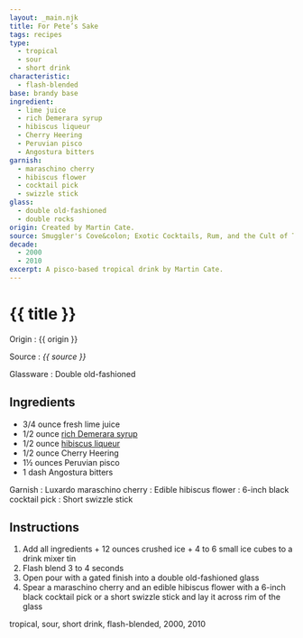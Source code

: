 ```yaml
---
layout: _main.njk
title: For Pete’s Sake
tags: recipes
type:
  - tropical
  - sour
  - short drink
characteristic:
  - flash-blended
base: brandy base
ingredient:
  - lime juice
  - rich Demerara syrup
  - hibiscus liqueur
  - Cherry Heering
  - Peruvian pisco
  - Angostura bitters
garnish:
  - maraschino cherry
  - hibiscus flower
  - cocktail pick
  - swizzle stick
glass:
  - double old-fashioned
  - double rocks
origin: Created by Martin Cate.
source: Smuggler's Cove&colon; Exotic Cocktails, Rum, and the Cult of Tiki
decade:
  - 2000
  - 2010
excerpt: A pisco-based tropical drink by Martin Cate.
---
```

<!-- markdownlint-disable MD025 -->
# {{ title }}
<!-- markdownlint-enable MD025 -->

Origin
  : {{ origin }}

Source
  : <cite><span data-pagefind-filter="Source">{{ source }}</span></cite>

Glassware
  : <span data-pagefind-filter="Glassware">Double old-fashioned</span>

## Ingredients

* 3/4 ounce fresh lime juice
* 1/2 ounce [rich Demerara syrup](/mixes/2-1-simple-syrup)
* 1/2 ounce [hibiscus liqueur](/mixes/hibiscus-liqueur)
* 1/2 ounce Cherry Heering
* 1&frac12; ounces Peruvian pisco
* 1 dash Angostura bitters

Garnish
  : <span data-pagefind-filter="Garnish">Luxardo maraschino cherry</span>
  : <span data-pagefind-filter="Garnish">Edible hibiscus flower</span>
  : 6-inch black cocktail pick
  : Short swizzle stick

## Instructions

1. Add all ingredients + 12 ounces crushed ice + 4 to 6 small ice cubes to a drink mixer tin
2. Flash blend 3 to 4 seconds
3. Open pour with a gated finish into a double old-fashioned glass
4. Spear a maraschino cherry and an edible hibiscus flower with a 6-inch black cocktail pick or a short swizzle stick and lay it across rim of the glass

<div
  class="sr-only"
  data-cat[0]="Drink"
  data-type[0]="Tropical"
  data-type[1]="Sour"
  data-type[2]="Short drink"
  data-char[0]="Flash-blended"
  data-base[0]="Brandy"
  data-ingredient[0]="Lime juice"
  data-ingredient[1]="Rich Demerara syrup"
  data-ingredient[2]="Hibiscus liqueur"
  data-ingredient[3]="Cherry Heering"
  data-ingredient[4]="Pisco"
  data-ingredient[5]="Pisco, Peruvian"
  data-ingredient[6]="Angostura bitters"
  data-juice[0]="Lime juice"
  data-syrup[0]="Rich Demerara syrup"
  data-liquor[0]="Hibiscus liqueur"
  data-liquor[1]="Cherry Heering"
  data-liquor[2]="Pisco"
  data-liquor[3]="Pisco, Peruvian"
  data-bitters[0]="Angostura bitters"
  data-origin[0]="Martin Cate"
  data-glass[0]="Double rocks"
  data-garnish[0]="Maraschino cherry"
  data-garnish[1]="Swizzle stick"
  data-garnish[2]="Swizzle stick, short"
  data-garnish[3]="Cocktail pick"
  data-garnish[4]="Cocktail pick, black, 6-inch"
  data-decade[0]="2000"
  data-decade[1]="2010"
  data-pagefind-filter="
    Category[data-cat[0]],
    Type[data-type[0]],
    Type[data-type[1]],
    Type[data-type[2]],
    Characteristic[data-char[0]],
    Base[data-base[0]],
    Ingredient[data-ingredient[0]],
    Ingredient[data-ingredient[1]],
    Ingredient[data-ingredient[2]],
    Ingredient[data-ingredient[3]],
    Ingredient[data-ingredient[4]],
    Ingredient[data-ingredient[5]],
    Ingredient[data-ingredient[6]],
    Juice[data-juice[0]],
    Syrup[data-syrup[0]],
    Liquor[data-liquor[0]],
    Liquor[data-liquor[1]],
    Liquor[data-liquor[2]],
    Liquor[data-liquor[3]],
    Bitters[data-bitters[0]],
    Origin[data-origin[0]],
    Glassware[data-glass[0]],
    Garnish[data-garnish[0]],
    Garnish[data-garnish[1]],
    Garnish[data-garnish[2]],
    Garnish[data-garnish[3]],
    Garnish[data-garnish[4]],
    Decade[data-decade[0]],
    Decade[data-decade[1]]
  "
>
</div>

<div class="keywords" aria-hidden>tropical, sour, short drink, flash-blended, 2000, 2010</div>
